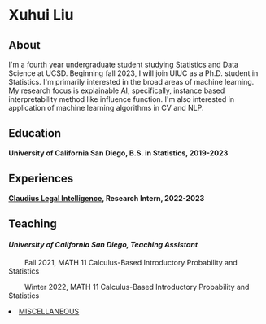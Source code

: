 # Xuhui Liu
## About
I'm a fourth year undergraduate student studying Statistics and Data Science at UCSD. Beginning fall 2023, I will join UIUC as a Ph.D. student in Statistics. I'm primarily interested in the broad areas of machine learning. My research focus is explainable AI, specifically, instance based interpretability method like influence function. I'm also interested in application of machine learning algorithms in CV and NLP.

## Education
**University of California San Diego, B.S. in Statistics, 2019-2023**

## Experiences
**[Claudius Legal Intelligence](https://www.claudius.ai/), Research Intern, 2022-2023**

## Teaching
#### *University of California San Diego, Teaching Assistant*

&nbsp;   &nbsp;   &nbsp;   &nbsp; Fall 2021, MATH 11 Calculus-Based Introductory Probability and Statistics

&nbsp;   &nbsp;   &nbsp;   &nbsp; Winter 2022, MATH 11 Calculus-Based Introductory Probability and Statistics

<li><a href="/MISCELLANEOUS">MISCELLANEOUS</a></li>
